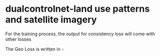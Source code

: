 # dualcontrolnet-land use patterns and satellite imagery
For the training process, the output for consistency loss will come with other losses

The Geo Loss is written in -
